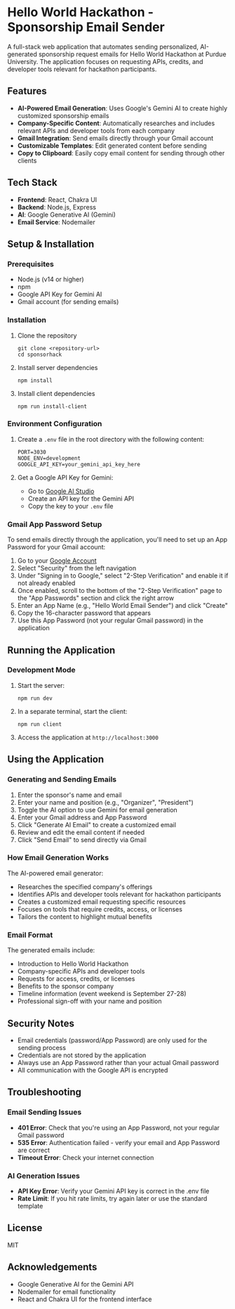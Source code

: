 # Hello World Hackathon - Sponsorship Email Sender

A full-stack web application that automates sending personalized, AI-generated sponsorship request emails for Hello World Hackathon at Purdue University. The application focuses on requesting APIs, credits, and developer tools relevant for hackathon participants.

## Features

- **AI-Powered Email Generation**: Uses Google's Gemini AI to create highly customized sponsorship emails
- **Company-Specific Content**: Automatically researches and includes relevant APIs and developer tools from each company
- **Gmail Integration**: Send emails directly through your Gmail account
- **Customizable Templates**: Edit generated content before sending
- **Copy to Clipboard**: Easily copy email content for sending through other clients

## Tech Stack

- **Frontend**: React, Chakra UI
- **Backend**: Node.js, Express
- **AI**: Google Generative AI (Gemini)
- **Email Service**: Nodemailer

## Setup & Installation

### Prerequisites

- Node.js (v14 or higher)
- npm
- Google API Key for Gemini AI
- Gmail account (for sending emails)

### Installation

1. Clone the repository
   ```
   git clone <repository-url>
   cd sponsorhack
   ```

2. Install server dependencies
   ```
   npm install
   ```

3. Install client dependencies
   ```
   npm run install-client
   ```

### Environment Configuration

1. Create a `.env` file in the root directory with the following content:
   ```
   PORT=3030
   NODE_ENV=development
   GOOGLE_API_KEY=your_gemini_api_key_here
   ```

2. Get a Google API Key for Gemini:
   - Go to [Google AI Studio](https://makersuite.google.com/)
   - Create an API key for the Gemini API
   - Copy the key to your `.env` file

### Gmail App Password Setup

To send emails directly through the application, you'll need to set up an App Password for your Gmail account:

1. Go to your [Google Account](https://myaccount.google.com/)
2. Select "Security" from the left navigation
3. Under "Signing in to Google," select "2-Step Verification" and enable it if not already enabled
4. Once enabled, scroll to the bottom of the "2-Step Verification" page to the "App Passwords" section and click the right arrow
5. Enter an App Name (e.g., "Hello World Email Sender") and click "Create"
6. Copy the 16-character password that appears
7. Use this App Password (not your regular Gmail password) in the application

## Running the Application

### Development Mode

1. Start the server:
   ```
   npm run dev
   ```

2. In a separate terminal, start the client:
   ```
   npm run client
   ```

3. Access the application at `http://localhost:3000`

## Using the Application

### Generating and Sending Emails

1. Enter the sponsor's name and email
2. Enter your name and position (e.g., "Organizer", "President")
3. Toggle the AI option to use Gemini for email generation
4. Enter your Gmail address and App Password
5. Click "Generate AI Email" to create a customized email
6. Review and edit the email content if needed
7. Click "Send Email" to send directly via Gmail

### How Email Generation Works

The AI-powered email generator:
- Researches the specified company's offerings
- Identifies APIs and developer tools relevant for hackathon participants
- Creates a customized email requesting specific resources
- Focuses on tools that require credits, access, or licenses
- Tailors the content to highlight mutual benefits

### Email Format

The generated emails include:
- Introduction to Hello World Hackathon
- Company-specific APIs and developer tools
- Requests for access, credits, or licenses
- Benefits to the sponsor company
- Timeline information (event weekend is September 27-28)
- Professional sign-off with your name and position

## Security Notes

- Email credentials (password/App Password) are only used for the sending process
- Credentials are not stored by the application
- Always use an App Password rather than your actual Gmail password
- All communication with the Google API is encrypted

## Troubleshooting

### Email Sending Issues
- **401 Error**: Check that you're using an App Password, not your regular Gmail password
- **535 Error**: Authentication failed - verify your email and App Password are correct
- **Timeout Error**: Check your internet connection

### AI Generation Issues
- **API Key Error**: Verify your Gemini API key is correct in the .env file
- **Rate Limit**: If you hit rate limits, try again later or use the standard template

## License

MIT

## Acknowledgements

- Google Generative AI for the Gemini API
- Nodemailer for email functionality
- React and Chakra UI for the frontend interface 
